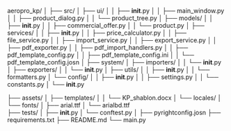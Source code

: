 aeropro_kp/
│
├── src/
│   ├── ui/
│   │   ├── __init__.py
│   │   ├── main_window.py
│   │   ├── product_dialog.py
│   │   └── product_tree.py
│   ├── models/
│   │   ├── __init__.py
│   │   ├── commercial_offer.py
│   │   └── product.py
│   ├── services/
│   │   ├── __init__.py
│   │   ├── price_calculator.py
│   │   ├── file_service.py
│   │   ├── import_service.py
│   │   ├── export_service.py
│   │   ├── pdf_exporter.py
│   │   ├── pdf_import_handlers.py
│   │   ├── pdf_template_config.py
│   │   ├── pdf_template_config.ini
│   │   └── pdf_template_config.josn
│   ├── system/
│   ├── importers/
│   │   └── __init__.py
│   ├── exporters/
│   │   └── __init__.py
│   ├── utils/
│   │   ├── __init__.py
│   │   └── formatters.py
│   └── config/
│   │   ├── __init__.py
│   │   ├── settings.py
│   │   └── constants.py
│   └── __init__.py

├── assets/
│   ├── templates/
│   │   └── KP_shablon.docx
│   └── locales/
│   └── fonts/
│       ├── arial.ttf
│       └── arialbd.ttf    
├── tests/
│   ├── __init__.py
│   └── conftest.py
│
├── pyrightconfig.josn
├── requirements.txt
├── README.md
└── main.py
